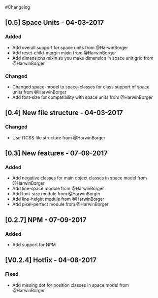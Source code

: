 #Changelog

## [0.5] Space Units - 04-03-2017
### Added
- Add overall support for space units from @HarwinBorger
- Add reset-child-margin mixin from @HarwinBorger
- Add dimensions mixin so you make dimension in space unit grid from @HarwinBorger

### Changed
- Changed space-model to space-classes for class support of space units from @HarwinBorger 
- Add font-size for compatibility with space units from @HarwinBorger

## [0.4] New file structure - 04-03-2017
### Changed
- Use ITCSS file structure from @HarwinBorger 

## [0.3] New features - 07-09-2017
### Added
- Add negative classes for main object classes in space model from @HarwinBorger
- Add line-space module from @HarwinBorger
- Add font-size module from @HarwinBorger
- Add line-height module from @HarwinBorger
- Add pixel-perfect module from @HarwinBorger

## [0.2.7] NPM - 07-09-2017
### Added
- Add support for NPM 

## [V0.2.4] Hotfix - 04-08-2017
### Fixed
- Add missing dot for position classes in space model from @HarwinBorger
